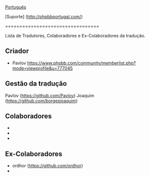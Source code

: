 [Português](https://www.phpbb.com/customise/db/translation/portuguese/)

[Suporte] (http://phpbbportugal.com/)

=================================

Lista de Tradutores, Colaboradores e Ex-Colaboradores da tradução.


Criador
------
* Pavlov https://www.phpbb.com/community/memberlist.php?mode=viewprofile&u=777045

Gestão da tradução
----------
Pavlov (https://github.com/Pavlov)
Joaquim (https://github.com/borgesjoaquim)

Colaboradores
-------
* 
* 
* 


Ex-Colaboradores
-------
* ordhor (https://github.com/ordhor)
* 
